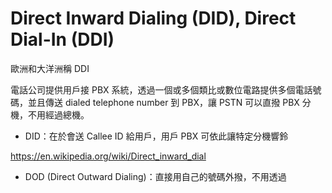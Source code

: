 # Direct Inward Dialing (DID), Direct Dial-In (DDI)
歐洲和大洋洲稱 DDI

電話公司提供用戶接 PBX 系統，透過一個或多個類比或數位電路提供多個電話號碼，並且傳送 dialed telephone number 到 PBX，讓 PSTN 可以直撥 PBX 分機，不用經過總機。

* DID：在於會送 Callee ID 給用戶，用戶 PBX 可依此讓特定分機響鈴

https://en.wikipedia.org/wiki/Direct_inward_dial
* DOD (Direct Outward Dialing)：直接用自己的號碼外撥，不用透過
